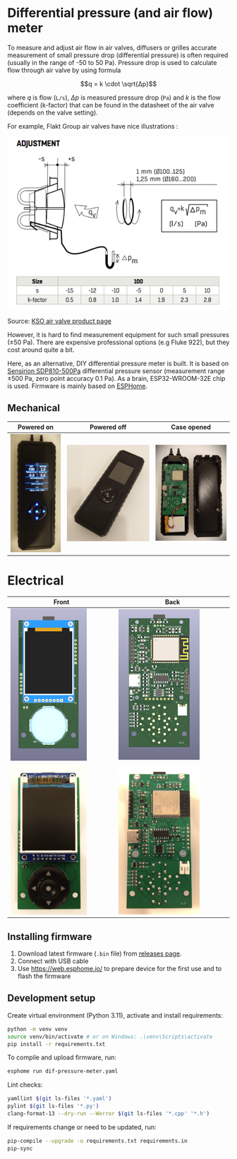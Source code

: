 # Differential pressure (and air flow) meter

To measure and adjust air flow in air valves, diffusers or grilles accurate measurement of small pressure drop (differential pressure) is often required (usually in the range of -50 to 50 Pa). Pressure drop is used to calculate flow through air valve by using formula

$$q = k \cdot \sqrt{Δp}$$

where $q$ is flow (`L/s`), $Δp$ is measured pressure drop (`Pa`) and $k$ is the flow coefficient (k-factor) that can be found in the datasheet of the air valve (depends on the valve setting).

For example, Flakt Group air valves have nice illustrations :

![](imgs/flakt-kso-600.png)

Source: [KSO air valve product page](https://www.flaktgroup.com/en/products/air-management-atds/air-valves/exhaust-air-valves/kso-exhaust-air-valve/)


However, it is hard to find measurement equipment for such small pressures (±50 Pa). There are expensive professional options (e.g Fluke 922), but they cost around quite a bit.

Here, as an alternative, DIY differential pressure meter is built. It is based on [Sensirion SDP810-500Pa](https://www.sensirion.com/products/catalog/SDP810-500Pa) differential pressure sensor (measurement range ±500 Pa, zero point accuracy 0.1 Pa). As a brain, ESP32-WROOM-32E chip is used. Firmware is mainly based on [ESPHome](https://esphome.io/).


## Mechanical

| **Powered on**                    | **Powered off**                  | **Case opened**                  |
|-----------------------------------|----------------------------------|----------------------------------|
| ![](imgs/dpm-power-on-600.png)    | ![](imgs/dpm-power-off-600.png)  | ![](imgs/case-opened-600.png)    |

# Electrical

| **Front**                                                         | **Back**                                                          |
|-------------------------------------------------------------------|-------------------------------------------------------------------|
| <img src="imgs/pcb-model-front-600.png" height="75%" width="75%"> | <img src="imgs/pcb-model-back-600.png" height="75%" width="75%">  |
| <img src="imgs/pcb-front-600.png" height="75%" width="75%">       | <img src="imgs/pcb-back-600.png" height="75%" width="75%">        |

## Installing firmware

1. Download latest firmware (`.bin` file) from [releases page](https://**github**.com/ardiloot/dif-pressure-meter/releases/).
2. Connect with USB cable
3. Use https://web.esphome.io/ to prepare device for the first use and to flash the firmware

## Development setup

Create virtual environment (Python 3.11), activate and install requirements:

```bash
python -m venv venv
source venv/bin/activate # or on Windows: .\venv\Scripts\activate
pip install -r requirements.txt
```

To compile and upload firmware, run:

```bash
esphome run dif-pressure-meter.yaml
```

Lint checks:

```bash
yamllint $(git ls-files '*.yaml')
pylint $(git ls-files '*.py')
clang-format-13 --dry-run --Werror $(git ls-files '*.cpp' '*.h')
```

If requirements change or need to be updated, run:

```bash
pip-compile --upgrade -o requirements.txt requirements.in
pip-sync
```
